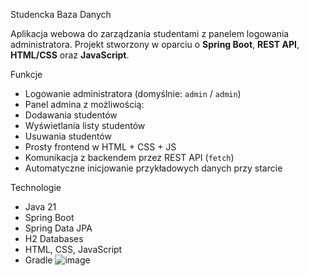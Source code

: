 Studencka Baza Danych

Aplikacja webowa do zarządzania studentami z panelem logowania administratora. Projekt stworzony w oparciu o **Spring Boot**, **REST API**, **HTML/CSS** oraz **JavaScript**.

Funkcje

- Logowanie administratora (domyślnie: `admin` / `admin`)
- Panel admina z możliwością:
- Dodawania studentów
- Wyświetlania listy studentów
- Usuwania studentów
- Prosty frontend w HTML + CSS + JS
- Komunikacja z backendem przez REST API (`fetch`)
- Automatyczne inicjowanie przykładowych danych przy starcie

Technologie

- Java 21
- Spring Boot
- Spring Data JPA
- H2 Databases
- HTML, CSS, JavaScript
- Gradle
![image](https://github.com/user-attachments/assets/aa860d78-7e9d-48cb-ab79-2377e26e4d17)
